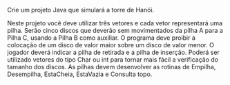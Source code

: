 Crie um projeto Java que simulará a torre de Hanói.

Neste projeto você deve utilizar três vetores e cada vetor representará uma pilha.
Serão cinco discos que deverão sem movimentados da pilha A para a Pilha C, usando a Pilha B como auxiliar.
O programa deve proibir a colocação de um disco de valor maior sobre um disco de valor menor.
O jogador deverá indicar a pilha de retirada e a pilha de inserção.
Poderá ser utilizado vetores do tipo Char  ou int para tornar mais fácil a verificação do tamanho dos discos.
As pilhas devem desenvolver as rotinas de Empilha, Desempilha, EstaCheia, EstaVazia e Consulta topo.
